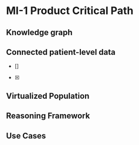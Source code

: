 # MI-1 Product Critical Path

## Knowledge graph

## Connected patient-level data
- []
- [x]

## Virtualized Population

## Reasoning Framework

## Use Cases